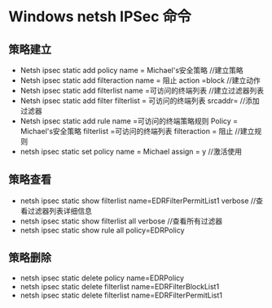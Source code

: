 # Windows netsh IPSec 命令

## 策略建立
- Netsh ipsec static add policy name = Michael's安全策略   //建立策略
- Netsh ipsec static add filteraction name = 阻止 action =block  //建立动作
- Netsh ipsec static add filterlist name =可访问的终端列表  //建立过滤器列表
- Netsh ipsec static add filter filterlist = 可访问的终端列表 srcaddr= //添加过滤器
- Netsh ipsec static add rule name =可访问的终端策略规则 Policy = Michael's安全策略 filterlist =可访问的终端列表 filteraction = 阻止 //建立规则
- netsh ipsec static set policy name = Michael assign = y //激活使用

## 策略查看
- netsh ipsec static show filterlist name=EDRFilterPermitList1 verbose //查看过滤器列表详细信息
- netsh ipsec static show filterlist all verbose //查看所有过滤器
- netsh ipsec static show rule all policy=EDRPolicy

## 策略删除
- netsh ipsec static delete policy name=EDRPolicy
- netsh ipsec static delete filterlist name=EDRFilterBlockList1
- netsh ipsec static delete filterlist name=EDRFilterPermitList1